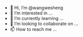 - 👋 Hi, I’m @wangwesheng
- 👀 I’m interested in ...
- 🌱 I’m currently learning ...
- 💞️ I’m looking to collaborate on ...
- 📫 How to reach me ...

<!---
wangwesheng/wangwesheng is a ✨ special ✨ repository because its `README.md` (this file) appears on your GitHub profile.
You can click the Preview link to take a look at your changes.
--->
